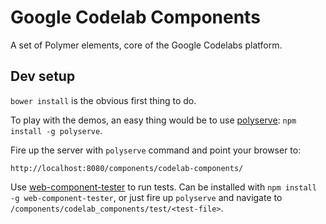 # Google Codelab Components

A set of Polymer elements, core of the Google Codelabs platform.

## Dev setup

`bower install` is the obvious first thing to do.

To play with the demos, an easy thing would be to use
[polyserve](https://github.com/PolymerLabs/polyserve):
`npm install -g polyserve`.

Fire up the server with `polyserve` command and point your browser to:

    http://localhost:8080/components/codelab-components/

Use [web-component-tester](https://github.com/Polymer/web-component-tester) to run tests.
Can be installed with `npm install -g web-component-tester`, or just fire up `polyserve`
and navigate to `/components/codelab_components/test/<test-file>`.
